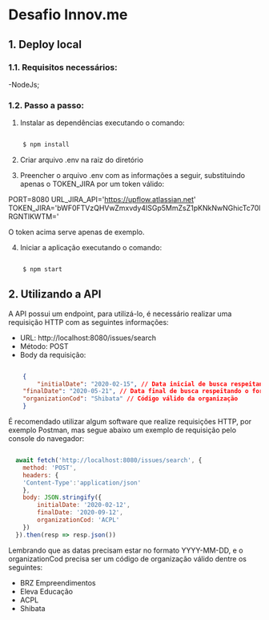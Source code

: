 # Desafio Innov.me 


## 1. Deploy local

### 1.1. Requisitos necessários:
 -NodeJs;

### 1.2. Passo a passo:

1. Instalar as dependências executando o comando:
```bash

	$ npm install

```
2. Criar arquivo .env na raiz do diretório

3. Preencher o arquivo .env com as informações a seguir, substituindo apenas o TOKEN_JIRA por um token válido:

 PORT=8080
 URL_JIRA_API='https://upflow.atlassian.net'
 TOKEN_JIRA='bWF0FTVzQHVwZmxvdy4ISGp5MmZsZ1pKNkNwNGhicTc70lRGNTlKWTM='

 O token acima serve apenas de exemplo.

4. Iniciar a aplicação executando o comando:
```bash

	$ npm start

```

## 2. Utilizando a API
A API possui um endpoint, para utilizá-lo, é necessário realizar uma requisição HTTP com as seguintes informações:

 - URL: http://localhost:8080/issues/search
 - Método: POST
 - Body da requisição: 


```json

	{
		"initialDate": "2020-02-15", // Data inicial de busca respeitando o formato YYYY-MM-DD
    "finalDate": "2020-05-21", // Data final de busca respeitando o formato YYYY-MM-DD
    "organizationCod": "Shibata" // Código válido da organização
	}

```


É recomendado utilizar algum software que realize requisições HTTP, por exemplo Postman, mas segue abaixo um exemplo de requisição pelo console do navegador:


```js

  await fetch('http://localhost:8080/issues/search', {
    method: 'POST',
    headers: {
    'Content-Type':'application/json'
    },
    body: JSON.stringify({
        initialDate: '2020-02-12',
        finalDate: '2020-09-12',
        organizationCod: 'ACPL'
    })
  }).then(resp => resp.json())

```
 
 
 Lembrando que as datas precisam estar no formato YYYY-MM-DD, e o organizationCod precisa ser um código de organização válido dentre os seguintes: 
  - BRZ Empreendimentos
  - Eleva Educação
  - ACPL
  - Shibata